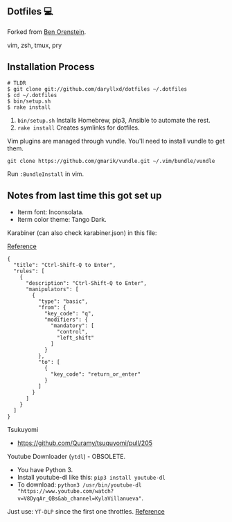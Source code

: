 ## Dotfiles :computer:

Forked from [Ben Orenstein](http://github.com/r00k).

vim, zsh, tmux, pry

## Installation Process

```shell
# TLDR
$ git clone git://github.com/daryllxd/dotfiles ~/.dotfiles
$ cd ~/.dotfiles
$ bin/setup.sh
$ rake install
```

1. `bin/setup.sh` Installs Homebrew, pip3, Ansible to automate the rest.
2. `rake install` Creates symlinks for dotfiles.

Vim plugins are managed through vundle. You'll need to install vundle to get them.

    git clone https://github.com/gmarik/vundle.git ~/.vim/bundle/vundle

Run `:BundleInstall` in vim.

## Notes from last time this got set up

- Iterm font: Inconsolata.
- Iterm color theme: Tango Dark.

Karabiner (can also check karabiner.json) in this file:

[Reference](https://github.com/pqrs-org/Karabiner-Elements/issues/1225#issuecomment-735239193)

```
{
  "title": "Ctrl-Shift-Q to Enter",
  "rules": [
    {
      "description": "Ctrl-Shift-Q to Enter",
      "manipulators": [
        {
          "type": "basic",
          "from": {
            "key_code": "q",
            "modifiers": {
              "mandatory": [
                "control",
                "left_shift"
              ]
            }
          },
          "to": [
            {
              "key_code": "return_or_enter"
            }
          ]
        }
      ]
    }
  ]
}
```

Tsukuyomi

- https://github.com/Quramy/tsuquyomi/pull/205

Youtube Downloader (`ytdl`) - OBSOLETE.

- You have Python 3.
- Install youtube-dl like this: `pip3 install youtube-dl`
- To download: `python3 /usr/bin/youtube-dl "https://www.youtube.com/watch?v=V8DyqAr_QBs&ab_channel=KylaVillanueva"`.

Just use: `YT-DLP` since the first one throttles. [Reference](https://github.com/yt-dlp/yt-dlp)
